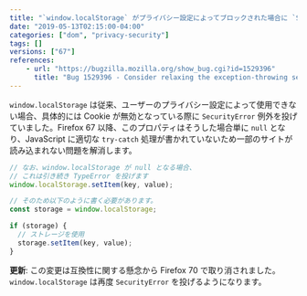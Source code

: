 ```yaml
---
title: "`window.localStorage` がプライバシー設定によってブロックされた場合に `SecurityError` を投げなくなりました"
date: "2019-05-13T02:15:00-04:00"
categories: ["dom", "privacy-security"]
tags: []
versions: ["67"]
references:
    - url: "https://bugzilla.mozilla.org/show_bug.cgi?id=1529396"
      title: "Bug 1529396 - Consider relaxing the exception-throwing semantics of window.localStorage when a privacy check fails"
---
```

`window.localStorage` は従来、ユーザーのプライバシー設定によって使用できない場合、具体的には Cookie が無効となっている際に `SecurityError` 例外を投げていました。Firefox 67 以降、このプロパティはそうした場合単に `null` となり、JavaScript に適切な `try-catch` 処理が書かれていないため一部のサイトが読み込まれない問題を解消します。

```js
// なお、window.localStorage が null となる場合、
// これは引き続き TypeError を投げます
window.localStorage.setItem(key, value);

// そのため以下のように書く必要があります。
const storage = window.localStorage;

if (storage) {
  // ストレージを使用
  storage.setItem(key, value);
}
```

**更新**: この変更は互換性に関する懸念から Firefox 70 で取り消されました。`window.localStorage` は再度 `SecurityError` を投げるようになります。

